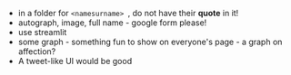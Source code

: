 * in a folder for `<namesurname> `, do not have their __quote__ in it!
* autograph, image, full name - google form please!
* use streamlit 
* some graph - something fun to show on everyone's page - a graph on affection? 
* A tweet-like UI would be good 
